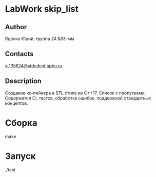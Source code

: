 # LabWork skip_list
## Author
Яценко Юрий, группа 24.Б83-мм
## Contacts
st135624@stdudent.spbu.ru
## Description
Создание контейнера в STL стиле на C++17. Список с пропусками. Содержится CI, тестов, обработка ошибок, поддержкой стандартных концептов.
# Сборка
make
# Запуск
./test